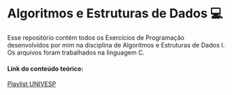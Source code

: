 # Algoritmos e Estruturas de Dados :computer:
Esse repositório contém todos os Exercícios de Programação desenvolvidos por mim na disciplina de Algoritmos e Estruturas de Dados I. Os arquivos foram trabalhados na linguagem C.

#### Link do conteúdo teórico:
[Playlist UNIVESP](https://www.youtube.com/watch?v=y0B-vQI6Tiw&list=PLxI8Can9yAHf8k8LrUePyj0y3lLpigGcl)
